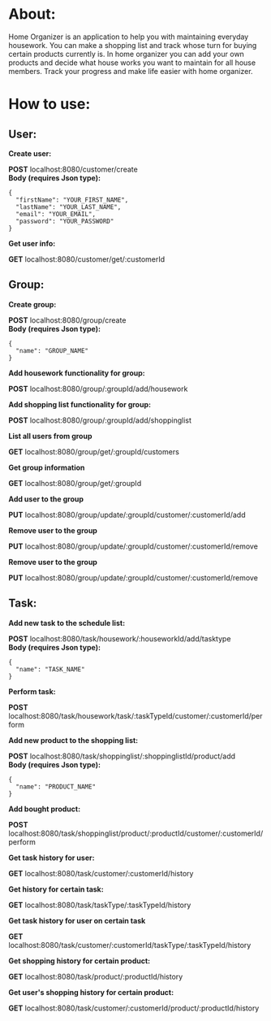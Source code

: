 About:
=

Home Organizer is an application to help you with maintaining everyday housework.
You can make a shopping list and track whose turn for buying certain products currently is.
In home organizer you can add your own products and decide what house works you want to maintain
for all house members. Track your progress and make life easier with home organizer.

How to use:
=

User:
-

**Create user:**

**POST** localhost:8080/customer/create\
**Body (requires Json type):**
```json5
{
  "firstName": "YOUR_FIRST_NAME",
  "lastName": "YOUR_LAST_NAME",
  "email": "YOUR_EMAIL",
  "password": "YOUR_PASSWORD"
}
```
**Get user info:**

**GET** localhost:8080/customer/get/:customerId

Group:
-

**Create group:**

**POST** localhost:8080/group/create\
**Body (requires Json type):**
```json5
{
  "name": "GROUP_NAME"
}
```

**Add housework functionality for group:**

**POST** localhost:8080/group/:groupId/add/housework

**Add shopping list functionality for group:**

**POST** localhost:8080/group/:groupId/add/shoppinglist

**List all users from group**

**GET** localhost:8080/group/get/:groupId/customers

**Get group information**

**GET** localhost:8080/group/get/:groupId

**Add user to the group**

**PUT** localhost:8080/group/update/:groupId/customer/:customerId/add

**Remove user to the group**

**PUT** localhost:8080/group/update/:groupId/customer/:customerId/remove

**Remove user to the group**

**PUT** localhost:8080/group/update/:groupId/customer/:customerId/remove

Task:
-

**Add new task to the schedule list:**

**POST** localhost:8080/task/housework/:houseworkId/add/tasktype\
**Body (requires Json type):**
```json5
{
  "name": "TASK_NAME"
}
```

**Perform task:**

**POST** localhost:8080/task/housework/task/:taskTypeId/customer/:customerId/perform

**Add new product to the shopping list:**

**POST** localhost:8080/task/shoppinglist/:shoppinglistId/product/add\
**Body (requires Json type):**
```json5
{
  "name": "PRODUCT_NAME"
}
```

**Add bought product:**

**POST** localhost:8080/task/shoppinglist/product/:productId/customer/:customerId/perform

**Get task history for user:**

**GET** localhost:8080/task/customer/:customerId/history

**Get history for certain task:**

**GET** localhost:8080/task/taskType/:taskTypeId/history

**Get task history for user on certain task**

**GET** localhost:8080/task/customer/:customerId/taskType/:taskTypeId/history

**Get shopping history for certain product:**

**GET** localhost:8080/task/product/:productId/history

**Get user's shopping history for certain product:**

**GET** localhost:8080/task/customer/:customerId/product/:productId/history
